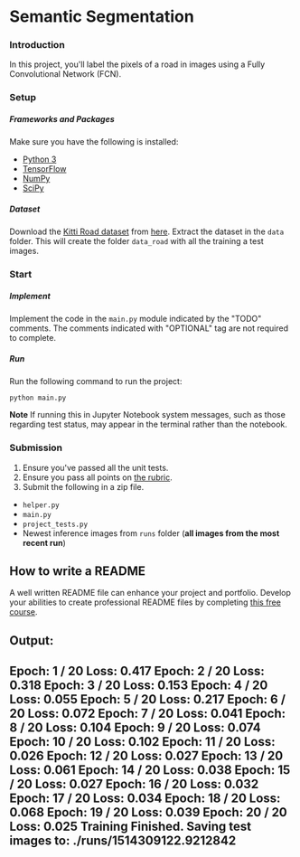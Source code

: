 # Semantic Segmentation
### Introduction
In this project, you'll label the pixels of a road in images using a Fully Convolutional Network (FCN).

### Setup
##### Frameworks and Packages
Make sure you have the following is installed:
 - [Python 3](https://www.python.org/)
 - [TensorFlow](https://www.tensorflow.org/)
 - [NumPy](http://www.numpy.org/)
 - [SciPy](https://www.scipy.org/)
##### Dataset
Download the [Kitti Road dataset](http://www.cvlibs.net/datasets/kitti/eval_road.php) from [here](http://www.cvlibs.net/download.php?file=data_road.zip).  Extract the dataset in the `data` folder.  This will create the folder `data_road` with all the training a test images.

### Start
##### Implement
Implement the code in the `main.py` module indicated by the "TODO" comments.
The comments indicated with "OPTIONAL" tag are not required to complete.
##### Run
Run the following command to run the project:
```
python main.py
```
**Note** If running this in Jupyter Notebook system messages, such as those regarding test status, may appear in the terminal rather than the notebook.

### Submission
1. Ensure you've passed all the unit tests.
2. Ensure you pass all points on [the rubric](https://review.udacity.com/#!/rubrics/989/view).
3. Submit the following in a zip file.
 - `helper.py`
 - `main.py`
 - `project_tests.py`
 - Newest inference images from `runs` folder  (**all images from the most recent run**)
 
 ## How to write a README
A well written README file can enhance your project and portfolio.  Develop your abilities to create professional README files by completing [this free course](https://www.udacity.com/course/writing-readmes--ud777).

Output:
------------------------------------------------------------------------------------------
Epoch: 1 / 20  Loss: 0.417
Epoch: 2 / 20  Loss: 0.318
Epoch: 3 / 20  Loss: 0.153
Epoch: 4 / 20  Loss: 0.055
Epoch: 5 / 20  Loss: 0.217
Epoch: 6 / 20  Loss: 0.072
Epoch: 7 / 20  Loss: 0.041
Epoch: 8 / 20  Loss: 0.104
Epoch: 9 / 20  Loss: 0.074
Epoch: 10 / 20  Loss: 0.102
Epoch: 11 / 20  Loss: 0.026
Epoch: 12 / 20  Loss: 0.027
Epoch: 13 / 20  Loss: 0.061
Epoch: 14 / 20  Loss: 0.038
Epoch: 15 / 20  Loss: 0.027
Epoch: 16 / 20  Loss: 0.032
Epoch: 17 / 20  Loss: 0.034
Epoch: 18 / 20  Loss: 0.068
Epoch: 19 / 20  Loss: 0.039
Epoch: 20 / 20  Loss: 0.025
Training Finished. Saving test images to: ./runs/1514309122.9212842
------------------------------------------------------------------------------------------
